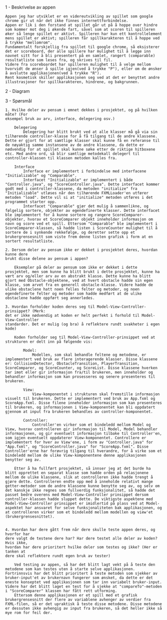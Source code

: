 

1 - Beskrivelse av appen

    Appen jeg har utviklet er en videreutvikling av spillet som google chrome gir ut når det ikke finnes internettforbindelse. 
    Appen er lik i den forstand at spillet går ut på å hoppe over hindre som kommer mot deg i økende fart, såvel som at scoren til spilleren øker så lenge spillet er aktivt. Spilleren har kun ett kontrollelement mens spillet er aktivt; spilleren får spillkarakteren til å hoppe ved å trykke "mellomrom". 
    Fundamentalt forskjellig fra spillet til google chrome, så eksisterer det er scoreboard, der alle spillere har mulighet til å legge inn navnet sitt for å bli presentert på en samlet, rangert (comparable) resultatliste som leses fra, og skrives til fil. 
    Videre fra scoreboardet har spilleren mulighet til å velge mellom hvorvidt de ønser å spille igjen(ved å trykke "P"), eller om de ønsker å avslutte applikasjonen(ved å trykke "R"). 
    Rent kosmetisk skiller applikasjonen seg ved at det er benyttet andre illustrasjoner for spillkarakteren, hindrene, og bakgrunnen. 


2 - Diagram

3 - Spørsmål 

    1. Hvilke deler av pensum i emnet dekkes i prosjektet, og på hvilken måte? (For
    eksempel bruk av arv, interface, delegering osv.)

        Delegering
            Delegering har blitt brukt ved at alle klasser må gå via sin tilhørende controller-klasse for å få tilgang til de andre klassene. Dette er gjort for at samtlige klasser skal kunne få en referanse til de nøyaktig samme instansene av de andre klassene, da dette er nødvendig for at spillet skal kunne søke etter de riktige hitboxene etc. Med andre ord, så blir samtlige metodekall delegert til controller-klassen til klassen metoden kalles fra. 

        Interface
            Inferface er implementert i forbindelse med interfacene "Initializable" og "Comparable".
            Interfacet "Initializable" er implementert i både "Controller.java", og "ScoreController.java". Dette interfacet kommer godt med i controller-klassene, da metoden "initialize" fra "Initializable" utløses når den tilhørende FXMLLoader'en utfører metoden "load". Dette vil si at "initialize" metoden utføres i det programmet starter opp. 
            Interfacet "Comparable" gjør det mulig å sammenlikne, og følgelig sortere, objekter av egendefinerte klasser. Dette interfacet ble implementert for å kunne sortere og rangere ScoreComparer-objekter, hvorav et ScoreComparer objekt inneholder informasjon om navn og score ved et spill. Ettersom "Comparable" ble implementert i ScoreComparer-klassen, så hadde listen i ScoreCounter mulighet til å sortere de i synkende rekkefølge, og deretter sette opp et brukergrensesnitt som viste frem denne listen grafisk i form at en sortert resultatliste. 

    2. Dersom deler av pensum ikke er dekket i prosjektet deres, hvordan kunne dere
    brukt disse delene av pensum i appen?

        Eksempler på deler av pensum som ikke er dekket i dette prosjektet, men som kunne ha blitt brukt i dette prosjektet, kunne ha vært arv og/eller arv av en abstrakt klasse. Dette kunne ha blitt gjort med Obstacle-objektene, ved at hvert obstacle hadde sin egen klasse, som arvet fra en generell obstacle-klasse. Videre hadde de ulike obstaclene hatt noen felles felter og metoder, og noen egendefinerte felter og metoder som hadde medført at de ulike obstaclene hadde oppført seg annerledes. 

    3. Hvordan forholder koden deres seg til Model-View-Controller-prinsippet? (Merk:
    det er ikke nødvendig at koden er helt perfekt i forhold til Model-View-Controller
    standarder. Det er mulig (og bra) å reflektere rundt svakheter i egen kode)

        Koden forholder seg til Model-View-Controller-prinsippet ved at strukturen er delt inn på følgende vis:

            Model:
                Modellen, som skal behandle feltene og metodene, er implementert ved bruk av flere interagerende klasser. Disse klassene er: CollisionDetector, ObstacleTransition, PlayerTransition, ScoreComparer, og ScoreCounter, og ScoreList. Disse klassene hverken tar imot eller gir informasjon fra/til brukeren, men inneholder og behandler informasjon som kan prosesseres og senere presenteres til brukeren. 
            
            View: 
                View-komponentet i strukturen skal fremstille informasjon visuelt til brukeren. Dette er implementert ved bruk av App.fxml og ScoreApp.fxml. Disse filene inneholder informasjon som kan presenteres til brukeren, og informasjonen i View-komponentet kan bli oppdatert gjennom at input fra brukeren behandles av controller-komponentet.

            Controller:
                Controller'en virker som et bindeledd mellom Model og View, hvorav controlleren gir informasjon til Model, Model behandler informasjonen, og gir eventuelt informasjon tilbake til Controller'en, som igjen eventuelt oppdaterer View-komponentet. Controllere er implementert for hver av View'ene, i form av "Controller.java" for "App.fxml", og "ScoreController.java" for "ScoreApp.fxml". Disse Controller'erne har forøvrig tilgang til hverandre, for å virke som et bindeledd mellom de ulike View-komponentene denne applikasjonen benytter seg av. 

        Etter å ha fullført prosjektet, så innser jeg at det burde ha blitt opprettet en separat klasse som hadde orden på relasjonene mellom de ulike klassene, slik at controlleren ikke hadde trengt å gjøre dette. Controlleren endte opp med å inneholde relativt mange getter-metoder som de andre klassene kunne benytte seg av, og selv om det kanskje ikke regnes som fullverdig funksjonalitet, så hadde det passet bedre overens med Model-View-Controller prinsippet dersom controller-klassen hadde sluppet dette. De viktigste aspektene med Model-View-Controller prinsippet er imidlertid på plass ved at Model-aspektet har ansvaret for selve funksjonaliteten bak applikasjonen, og at controlleren virker som et bindeledd mellom modellen og view'et (brukergrensesnittet). 


    4. Hvordan har dere gått frem når dere skulle teste appen deres, og hvorfor har
    dere valgt de testene dere har? Har dere testet alle deler av koden? Hvis ikke,
    hvordan har dere prioritert hvilke deler som testes og ikke? (Her er tanken at
    dere skal reflektere rundt egen bruk av tester)

        Ved testing av appen, så har det blitt lagt vekt på å teste den metodene som kan testes uten å starte selve applikasjonen. Fortrinnsvis har det blitt prioritert å teste metoden som sjekker av bruker-input'et av brukernavn fungerer som ønsket, da dette er det eneste konseptet ved applikasjonen som tar inn variabelt bruker-input. Videre har det blitt laget en test for å sjekke at "compareTo"-metoden i "ScoreComparer" klassen har fått rett utforming.  
        Ettersom denne applikasjonen er et spill med et grafisk brukergrensesnitt der flere av variablene avhenger av verdier fra FXML-filen, så er det upraktisk å teste disse metodene. Disse metodene er dessuten ikke avhengig av input fra brukeren, så det heller ikke så mye rom for feil der. 

    